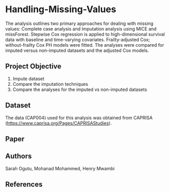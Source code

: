 # Handling-Missing-Values
The analysis outlines two primary approaches for dealing with missing values: Complete case analysis and Imputation analysis using MICE and missForest. Stepwise Cox regression is applied to high-dimensional survival data with baseline and time-varying covariates. Frailty-adjusted Cox; without-frailty Cox PH models were fitted.
The analyses were compared for imputed versus non-imputed datasets and the adjusted Cox models. 
## Project Objective
1. Impute dataset
2. Compare the imputation techniques
3. Compare the analyses for the imputed vs non-imputed datasets
## Dataset
The data (CAP004) used for this analysis was obtained from CAPRISA (https://www.caprisa.org/Pages/CAPRISAStudies).
## Paper
## Authors
Sarah Ogutu, Mohanad Mohammed, Henry Mwambi
## References
